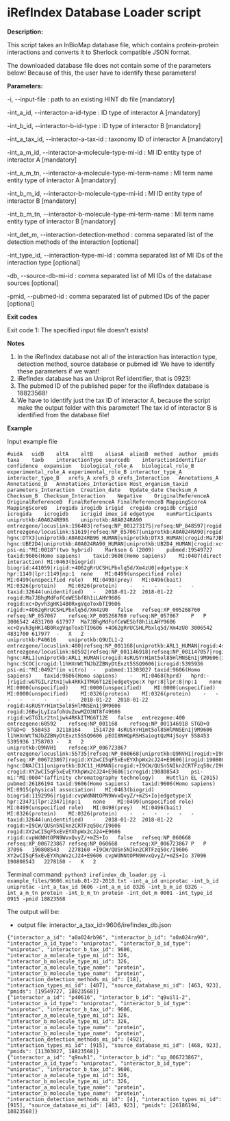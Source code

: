 # iRefIndex Database Loader script

**Description:**

This script takes an InBioMap database file, which contains protein-protein
interactions and converts it to Sherlock compatible JSON format.

The downloaded database file does not contain some of the parameters below!
Because of this, the user have to identify these parameters!


**Parameters:**

-i, --input-file <path>                                       : path to an existing HINT db file [mandatory]

-int_a_id, --interactor-a-id-type <str>                       : ID type of interactor A [mandatory]

-int_b_id, --interactor-b-id-type <str>                       : ID type of interactor B [mandatory]

-int_a_tax_id, --interactor-a-tax-id <int>                    : taxonomy ID of interactor A [mandatory]

-int_a_m_id, --interactor-a-molecule-type-mi-id <int>         : MI ID entity type of interactor A [mandatory]

-int_a_m_tn, --interactor-a-molecule-type-mi-term-name <str>  : MI term name entity type of interactor A [mandatory]

-int_b_m_id, --interactor-b-molecule-type-mi-id <int>         : MI ID entity type of interactor B [mandatory]

-int_b_m_tn, --interactor-b-molecule-type-mi-term-name <str>  : MI term name entity type of interactor B [mandatory]

-int_det_m, --interaction-detection-method <int>              : comma separated list of the detection methods of the interaction [optional]

-int_type_id, --interaction-type-mi-id <int>                  : comma separated list of MI IDs of the interaction type [optional]

-db, --source-db-mi-id <int>                                  : comma separated list of MI IDs of the database sources [optional]

-pmid, --pubmed-id <int>                                      : comma separated list of pubmed IDs of the paper [optional]


**Exit codes**

Exit code 1: The specified input file doesn't exists!


**Notes**

1) In the iRefIndex database not all of the interaction has interaction type, detection method, source database or pubmed id! We have to identify these parameters if we want!
2) iRefIndex database has an Uniprot Ref identifier, that is 0923!
3) The pubmed ID of the published paper for the iRefIndex database is 18823568!
4) We have to identify just the tax ID of interactor A, because the script make the output folder with this parameter!
The tax id of interactor B is identified from the database file!


**Example**

Input example file
```
#uidA	uidB	altA	altB	aliasA	aliasB	method	author	pmids	taxa	taxb	interactionType	sourcedb	interactionIdentifier	confidence	expansion	biological_role_A	biological_role_B	experimental_role_A	experimental_role_B	interactor_type_A	interactor_type_B	xrefs_A	xrefs_B	xrefs_Interaction	Annotations_A	Annotations_B	Annotations_Interaction	Host_organism_taxid	parameters_Interaction	Creation_date	Update_date	Checksum_A	Checksum_B	Checksum_Interaction	Negative	OriginalReferenceA	OriginalReferenceB	FinalReferenceA	FinalReferenceB	MappingScoreA	MappingScoreB	irogida	irogidb	irigid	crogida	crogidb	crigid	icrogida	icrogidb	icrigid	imex_id	edgetype	numParticipants
uniprotkb:A0A024RB96	uniprotkb:A0A024RA90	entrezgene/locuslink:196403|refseq:NP_001273175|refseq:NP_848597|rogid:Ma7JBhgMdFofCeWESbf8h1iLAHY9606|irogid:3006542	entrezgene/locuslink:51619|refseq:NP_057067|uniprotkb:A0A024RA90|rogid:xc+Dyvh3gHK14B0RxgVqoToxbTI9606|irogid:4831700	hgnc:DTX3|uniprotkb:A0A024RB96_HUMAN|uniprotkb:DTX3_HUMAN|crogid:Ma7JBhgMdFofCeWESbf8h1iLAHY9606|icrogid:3006542	hgnc:UBE2D4|uniprotkb:A0A024RA90_HUMAN|uniprotkb:UB2D4_HUMAN|crogid:xc+Dyvh3gHK14B0RxgVqoToxbTI9606|icrogid:4831700	psi-mi:"MI:0018"(two hybrid)	Markson G (2009)	pubmed:19549727	taxid:9606(Homo sapiens)	taxid:9606(Homo sapiens)	MI:0407(direct interaction)	MI:0463(biogrid)	biogrid:441059|rigid:+4O62gRrUCSHLPbxlq5d/Xm4zU0|edgetype:X	hpr:1149|lpr:1149|np:1	none	MI:0499(unspecified role)	MI:0499(unspecified role)	MI:0498(prey)	MI:0496(bait)	MI:0326(protein)	MI:0326(protein)	-	-	-	-	-	-	taxid:32644(unidentified)	-	2018-01-22	2018-01-22	rogid:Ma7JBhgMdFofCeWESbf8h1iLAHY9606	rogid:xc+Dyvh3gHK14B0RxgVqoToxbTI9606	rigid:+4O62gRrUCSHLPbxlq5d/Xm4zU0	false	refseq:XP_005268760	refseq:NP_057067	refseq:XP_005268760	refseq:NP_057067	P	P	3006542	4831700	617977	Ma7JBhgMdFofCeWESbf8h1iLAHY9606	xc+Dyvh3gHK14B0RxgVqoToxbTI9606	+4O62gRrUCSHLPbxlq5d/Xm4zU0	3006542	4831700	617977	-	X	2
uniprotkb:P40616	uniprotkb:Q9UIL1-2	entrezgene/locuslink:400|refseq:NP_001168|uniprotkb:ARL1_HUMAN|rogid:4sRUSYrH1mt5ol85HlMNSEn1j9M9606|irogid:558453	entrezgene/locuslink:60592|refseq:NP_001146918|refseq:NP_001147057|rogid:J6BwjLyIzafohUuZewMZO3NT8f49606|irogid:32118164	hgnc:ARL1|uniprotkb:ARL1_HUMAN|crogid:4sRUSYrH1mt5ol85HlMNSEn1j9M9606|icrogid:558453	hgnc:SCOC|crogid:l1hHXnWtTNJbZZBNyDtExzt5SSQ9606|icrogid:5395936	psi-mi:"MI:0492"(in vitro)	-	pubmed:11303027	taxid:9606(Homo sapiens)	taxid:9606(Homo sapiens)	-	MI:0468(hprd)	hprd:-|rigid:wGTGILr2tn1jwk4RKkITMG6T12E|edgetype:X	hpr:8|lpr:8|np:1	none	MI:0000(unspecified)	MI:0000(unspecified)	MI:0000(unspecified)	MI:0000(unspecified)	MI:0326(protein)	MI:0326(protein)	-	-	-	-	-	-	-	-	2018-01-22	2018-01-22	rogid:4sRUSYrH1mt5ol85HlMNSEn1j9M9606	rogid:J6BwjLyIzafohUuZewMZO3NT8f49606	rigid:wGTGILr2tn1jwk4RKkITMG6T12E	false	entrezgene:400	entrezgene:60592	refseq:NP_001168	refseq:NP_001146918	STGD+O	STGD+O	558453	32118164	1514720	4sRUSYrH1mt5ol85HlMNSEn1j9M9606	l1hHXnWtTNJbZZBNyDtExzt5SSQ9606	pEOI8NHQpRSHSaiogtQzM4jSoyY	558453	5395936	1758703	-	X	2
uniprotkb:Q9NVH1	refseq:XP_006723867	entrezgene/locuslink:55735|refseq:NP_060668|uniprotkb:Q9NVH1|rogid:+I9CW/QUSn5NIkn2CRTFzq50c/I9606|irogid:37096	refseq:XP_006723867|rogid:XY2wCI5qF5xEvEYXhpWx2cJ24+E9606|irogid:190808543	hgnc:DNAJC11|uniprotkb:DJC11_HUMAN|crogid:+I9CW/QUSn5NIkn2CRTFzq50c/I9606|icrogid:37096	crogid:XY2wCI5qF5xEvEYXhpWx2cJ24+E9606|icrogid:190808543	psi-mi:"MI:0004"(affinity chromatography technology)	Huttlin EL (2015)	pubmed:26186194	taxid:9606(Homo sapiens)	taxid:9606(Homo sapiens)	MI:0915(physical association)	MI:0463(biogrid)	biogrid:1192996|rigid:cvpWdNNtOPN9WvxQvyZ/+mZS+Io|edgetype:X	hpr:23471|lpr:23471|np:1	none	MI:0499(unspecified role)	MI:0499(unspecified role)	MI:0498(prey)	MI:0496(bait)	MI:0326(protein)	MI:0326(protein)	-	-	-	-	-	-	taxid:32644(unidentified)	-	2018-01-22	2018-01-22	rogid:+I9CW/QUSn5NIkn2CRTFzq50c/I9606	rogid:XY2wCI5qF5xEvEYXhpWx2cJ24+E9606	rigid:cvpWdNNtOPN9WvxQvyZ/+mZS+Io	false	refseq:NP_060668	refseq:XP_006723867	refseq:NP_060668	refseq:XP_006723867	P	P	37096	190808543	2278160	+I9CW/QUSn5NIkn2CRTFzq50c/I9606	XY2wCI5qF5xEvEYXhpWx2cJ24+E9606	cvpWdNNtOPN9WvxQvyZ/+mZS+Io	37096	190808543	2278160	-	X	2
```

Terminal command:
`python3 irefindex_db_loader.py -i example_files/9606.mitab.01-22-2018.txt -int_a_id uniprotac -int_b_id uniprotac -int_a_tax_id 9606 -int_a_m_id 0326 -int_b_m_id 0326 -int_a_m_tn protein -int_b_m_tn protein -int_det_m 0001 -int_type_id 0915 -pmid 18823568`

The output will be:
- output file: interactor_a_tax_id=9606/irefindex_db.json
```
{"interactor_a_id": "a0a024rb96", "interactor_b_id": "a0a024ra90", "interactor_a_id_type": "uniprotac", "interactor_b_id_type": "uniprotac", "interactor_b_tax_id": 9606, "interactor_a_molecule_type_mi_id": 326, "interactor_b_molecule_type_mi_id": 326, "interactor_a_molecule_type_name": "protein", "interactor_b_molecule_type_name": "protein", "interaction_detection_methods_mi_id": [18], "interaction_types_mi_id": [407], "source_database_mi_id": [463, 923], "pmids": [19549727, 18823568]}
{"interactor_a_id": "p40616", "interactor_b_id": "q9uil1-2", "interactor_a_id_type": "uniprotac", "interactor_b_id_type": "uniprotac", "interactor_b_tax_id": 9606, "interactor_a_molecule_type_mi_id": 326, "interactor_b_molecule_type_mi_id": 326, "interactor_a_molecule_type_name": "protein", "interactor_b_molecule_type_name": "protein", "interaction_detection_methods_mi_id": [492], "interaction_types_mi_id": [915], "source_database_mi_id": [468, 923], "pmids": [11303027, 18823568]}
{"interactor_a_id": "q9nvh1", "interactor_b_id": "xp_006723867", "interactor_a_id_type": "uniprotac", "interactor_b_id_type": "uniprotac", "interactor_b_tax_id": 9606, "interactor_a_molecule_type_mi_id": 326, "interactor_b_molecule_type_mi_id": 326, "interactor_a_molecule_type_name": "protein", "interactor_b_molecule_type_name": "protein", "interaction_detection_methods_mi_id": [4], "interaction_types_mi_id": [915], "source_database_mi_id": [463, 923], "pmids": [26186194, 18823568]}
```
